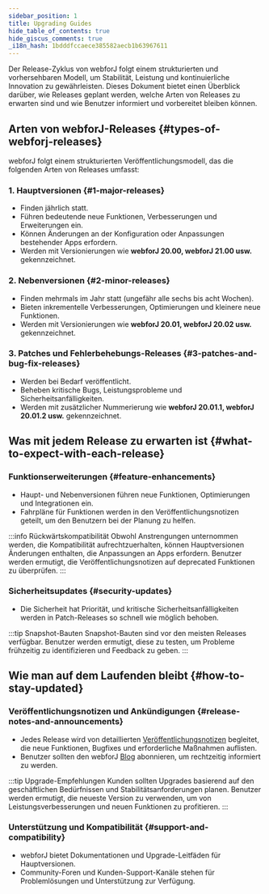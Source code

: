 ```yaml
---
sidebar_position: 1
title: Upgrading Guides
hide_table_of_contents: true
hide_giscus_comments: true
_i18n_hash: 1bdddfccaece385582aecb1b63967611
---
```

<Head>
  <style>{`
  .container {
    max-width: 65em !important;
  }
  `}</style>
</Head>

Der Release-Zyklus von webforJ folgt einem strukturierten und vorhersehbaren Modell, um Stabilität, Leistung und kontinuierliche Innovation zu gewährleisten. Dieses Dokument bietet einen Überblick darüber, wie Releases geplant werden, welche Arten von Releases zu erwarten sind und wie Benutzer informiert und vorbereitet bleiben können.

## Arten von webforJ-Releases {#types-of-webforj-releases}

webforJ folgt einem strukturierten Veröffentlichungsmodell, das die folgenden Arten von Releases umfasst:

### 1. Hauptversionen {#1-major-releases}
- Finden jährlich statt.
- Führen bedeutende neue Funktionen, Verbesserungen und Erweiterungen ein.
- Können Änderungen an der Konfiguration oder Anpassungen bestehender Apps erfordern.
- Werden mit Versionierungen wie **webforJ 20.00, webforJ 21.00 usw.** gekennzeichnet.

### 2. Nebenversionen {#2-minor-releases}
- Finden mehrmals im Jahr statt (ungefähr alle sechs bis acht Wochen).
- Bieten inkrementelle Verbesserungen, Optimierungen und kleinere neue Funktionen.
- Werden mit Versionierungen wie **webforJ 20.01, webforJ 20.02 usw.** gekennzeichnet.

### 3. Patches und Fehlerbehebungs-Releases {#3-patches-and-bug-fix-releases}
- Werden bei Bedarf veröffentlicht.
- Beheben kritische Bugs, Leistungsprobleme und Sicherheitsanfälligkeiten.
- Werden mit zusätzlicher Nummerierung wie **webforJ 20.01.1, webforJ 20.01.2 usw.** gekennzeichnet.

## Was mit jedem Release zu erwarten ist {#what-to-expect-with-each-release}

### Funktionserweiterungen {#feature-enhancements}
- Haupt- und Nebenversionen führen neue Funktionen, Optimierungen und Integrationen ein.
- Fahrpläne für Funktionen werden in den Veröffentlichungsnotizen geteilt, um den Benutzern bei der Planung zu helfen.

:::info Rückwärtskompatibilität
Obwohl Anstrengungen unternommen werden, die Kompatibilität aufrechtzuerhalten, können Hauptversionen Änderungen enthalten, die Anpassungen an Apps erfordern. Benutzer werden ermutigt, die Veröffentlichungsnotizen auf deprecated Funktionen zu überprüfen.
:::

### Sicherheitsupdates {#security-updates}
- Die Sicherheit hat Priorität, und kritische Sicherheitsanfälligkeiten werden in Patch-Releases so schnell wie möglich behoben.

:::tip Snapshot-Bauten
Snapshot-Bauten sind vor den meisten Releases verfügbar. Benutzer werden ermutigt, diese zu testen, um Probleme frühzeitig zu identifizieren und Feedback zu geben.
:::

## Wie man auf dem Laufenden bleibt {#how-to-stay-updated}

### Veröffentlichungsnotizen und Ankündigungen {#release-notes-and-announcements}
- Jedes Release wird von detaillierten [Veröffentlichungsnotizen](https://github.com/webforj/webforj/releases) begleitet, die neue Funktionen, Bugfixes und erforderliche Maßnahmen auflisten.
- Benutzer sollten den webforJ [Blog](../../blog) abonnieren, um rechtzeitig informiert zu werden.

:::tip Upgrade-Empfehlungen
Kunden sollten Upgrades basierend auf den geschäftlichen Bedürfnissen und Stabilitätsanforderungen planen. Benutzer werden ermutigt, die neueste Version zu verwenden, um von Leistungsverbesserungen und neuen Funktionen zu profitieren.
:::

### Unterstützung und Kompatibilität {#support-and-compatibility}
- webforJ bietet Dokumentationen und Upgrade-Leitfäden für Hauptversionen.
- Community-Foren und Kunden-Support-Kanäle stehen für Problemlösungen und Unterstützung zur Verfügung.

<DocCardList className="topics-section" />
